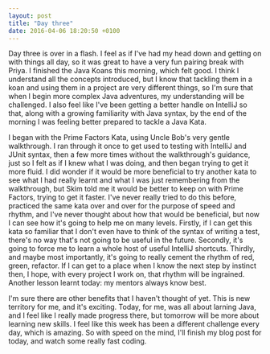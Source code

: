 ```yaml
---
layout: post
title: "Day three"
date: 2016-04-06 18:20:50 +0100
---
```


Day three is over in a flash.  I feel as if I've had my head down and getting on with things all day, so it was great to have a very fun pairing break with Priya.  I finished the Java Koans this morning, which felt good.  I think I understand all the concepts introduced, but I know that tackling them in a koan and using them in a project are very different things, so I'm sure that when I begin more complex Java adventures, my understanding will be challenged.  I also feel like I've been getting a better handle on IntelliJ so that, along with a growing familiarity with Java syntax, by the end of the morning I was feeling better prepared to tackle a Java Kata.

I began with the Prime Factors Kata, using Uncle Bob's very gentle walkthrough.  I ran through it once to get used to testing with IntelliJ and JUnit syntax, then a few more times without the walkthrough's guidance, just so I felt as if I knew what I was doing, and then began trying to get it more fluid.  I did wonder if it would be more beneficial to try another kata to see what I had really learnt and what I was just remembering from the walkthrough, but Skim told me it would be better to keep on with Prime Factors, trying to get it faster.  I've never really tried to do this before, practiced the same kata over and over for the purpose of speed and rhythm, and I've never thought about how that would be beneficial, but now I can see how it's going to help me on many levels.  Firstly, if I can get this kata so familiar that I don't even have to think of the syntax of writing a test, there's no way that's not going to be useful in the future.  Secondly, it's going to force me to learn a whole host of useful IntelliJ shortcuts.  Thirdly, and maybe most importantly, it's going to really cement the rhythm of red, green, refactor.  If I can get to a place when I know the next step by instinct then, I hope, with every project I work on, that rhythm will be ingrained.  Another lesson learnt today: my mentors always know best.

I'm sure there are other benefits that I haven't thought of yet.  This is new territory for me, and it's exciting.  Today, for me, was all about larning Java, and I feel like I really made progress there, but tomorrow will be more about learning new skills.  I feel like this week has been a different challenge every day, which is amazing.  So with speed on the mind, I'll finish my blog post for today, and watch some really fast coding.
